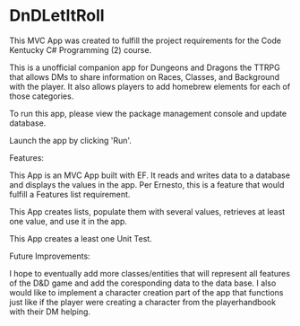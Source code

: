 # DnDLetItRoll
This MVC App was created to fulfill the project requirements for the Code Kentucky C# Programming (2) course.

This is a unofficial companion app for Dungeons and Dragons the TTRPG that allows DMs to share information on Races, Classes, and Background with the player. It also allows
    players to add homebrew elements for each of those categories.
    
To run this app, please view the package management console and update database.

Launch the app by clicking 'Run'.

Features:

This App is an MVC App built with EF. It reads and writes data to a database and displays the values in the app. Per Ernesto, this is a feature that would fulfill a Features list requirement.

This App creates lists, populate them with several values, retrieves at least one value, and use it in the app.

This App creates a least one Unit Test.

Future Improvements:

I hope to eventually add more classes/entities that will represent all features of the D&D game and add the coresponding data to the data base. I also would like to implement a character creation part of the app that 
functions just like if the player were creating a character from the playerhandbook with their DM helping.

